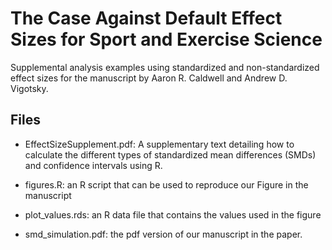 # The Case Against Default Effect Sizes for Sport and Exercise Science

Supplemental analysis examples using standardized and non-standardized effect sizes for the manuscript by Aaron R. Caldwell and Andrew D. Vigotsky.

## Files

- EffectSizeSupplement.pdf: A supplementary text detailing how to calculate the different types of standardized mean differences (SMDs) and confidence intervals using R.

- figures.R: an R script that can be used to reproduce our Figure in the manuscript

- plot_values.rds: an R data file that contains the values used in the figure

- smd_simulation.pdf: the pdf version of our manuscript in the paper.
